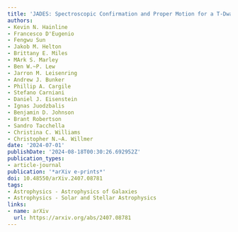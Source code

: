 ```yaml
---
title: 'JADES: Spectroscopic Confirmation and Proper Motion for a T-Dwarf at 2 Kiloparsecs'
authors:
- Kevin N. Hainline
- Francesco D'Eugenio
- Fengwu Sun
- Jakob M. Helton
- Brittany E. Miles
- MArk S. Marley
- Ben W.~P. Lew
- Jarron M. Leisenring
- Andrew J. Bunker
- Phillip A. Cargile
- Stefano Carniani
- Daniel J. Eisenstein
- Ignas Juodzbalis
- Benjamin D. Johnson
- Brant Robertson
- Sandro Tacchella
- Christina C. Williams
- Christopher N.~A. Willmer
date: '2024-07-01'
publishDate: '2024-08-18T00:30:26.692952Z'
publication_types:
- article-journal
publication: '*arXiv e-prints*'
doi: 10.48550/arXiv.2407.08781
tags:
- Astrophysics - Astrophysics of Galaxies
- Astrophysics - Solar and Stellar Astrophysics
links:
- name: arXiv
  url: https://arxiv.org/abs/2407.08781
---
```

